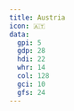 ```yaml
---
title: Austria
icon: 🇦🇹
data:
  gpi: 5
  gdp: 28
  hdi: 22
  whr: 14
  col: 128
  gci: 10
  gfs: 24
---
```


